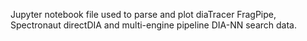 Jupyter notebook file used to parse and plot diaTracer FragPipe, Spectronaut directDIA and multi-engine pipeline DIA-NN search data.
